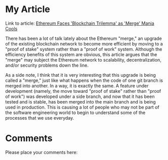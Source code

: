 # My Article
Link to article: [Ethereum Faces 'Blockchain Trilemma' as 'Merge' Mania Cools](https://www.bloomberg.com/news/articles/2022-09-15/ethereum-faces-blockchain-trilemma-when-merge-mania-cools)

There has been a lot of talk lately about the Ethereum "merge," an upgrade of the existing blockchain network to become more efficient by moving to a "proof of stake" system rather than a "proof of work" system. Although the efficiency benefits of this system are obvious, this article argues that the "merge" may subject the Ethereum network to scalability, decentralization, and/or security problems down the line. 

As a side note, I think that it is very interesting that this upgrade is being called a "merge," just like what happens when the code of one git branch is merged into another. In a way, it is exactly the same. A feature under development (namely, the move toward "proof of stake" rather than "proof of work") was developed under a side branch, and now that it has been tested and is stable, has been merged into the main branch and is being used in production. This is causing a lot of people who may not be part of the software engineering world to begin to understand some of the processes that we use everyday.

# Comments

Please place your comments here:
